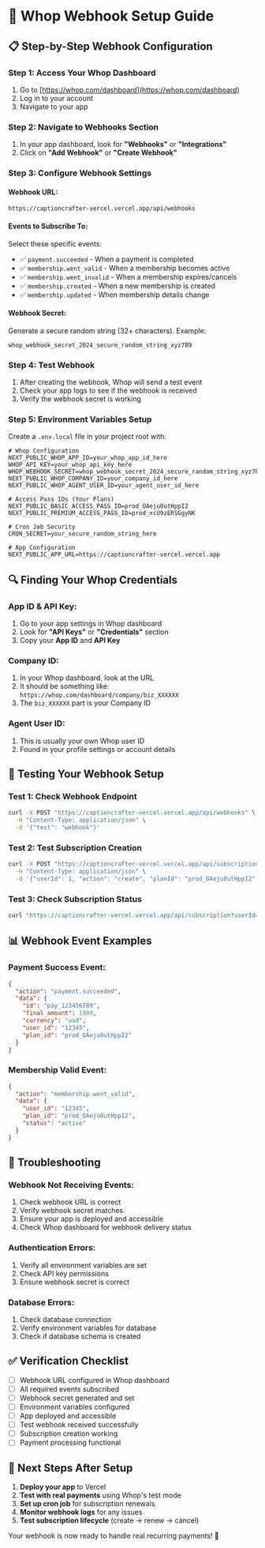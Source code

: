 # 🔗 Whop Webhook Setup Guide

## 📋 **Step-by-Step Webhook Configuration**

### **Step 1: Access Your Whop Dashboard**
1. Go to [https://whop.com/dashboard](https://whop.com/dashboard)
2. Log in to your account
3. Navigate to your app

### **Step 2: Navigate to Webhooks Section**
1. In your app dashboard, look for **"Webhooks"** or **"Integrations"**
2. Click on **"Add Webhook"** or **"Create Webhook"**

### **Step 3: Configure Webhook Settings**

#### **Webhook URL:**
```
https://captioncrafter-vercel.vercel.app/api/webhooks
```

#### **Events to Subscribe To:**
Select these specific events:
- ✅ `payment.succeeded` - When a payment is completed
- ✅ `membership.went_valid` - When a membership becomes active
- ✅ `membership.went_invalid` - When a membership expires/cancels
- ✅ `membership.created` - When a new membership is created
- ✅ `membership.updated` - When membership details change

#### **Webhook Secret:**
Generate a secure random string (32+ characters). Example:
```
whop_webhook_secret_2024_secure_random_string_xyz789
```

### **Step 4: Test Webhook**
1. After creating the webhook, Whop will send a test event
2. Check your app logs to see if the webhook is received
3. Verify the webhook secret is working

### **Step 5: Environment Variables Setup**

Create a `.env.local` file in your project root with:

```env
# Whop Configuration
NEXT_PUBLIC_WHOP_APP_ID=your_whop_app_id_here
WHOP_API_KEY=your_whop_api_key_here
WHOP_WEBHOOK_SECRET=whop_webhook_secret_2024_secure_random_string_xyz789
NEXT_PUBLIC_WHOP_COMPANY_ID=your_company_id_here
NEXT_PUBLIC_WHOP_AGENT_USER_ID=your_agent_user_id_here

# Access Pass IDs (Your Plans)
NEXT_PUBLIC_BASIC_ACCESS_PASS_ID=prod_OAeju0utHppI2
NEXT_PUBLIC_PREMIUM_ACCESS_PASS_ID=prod_xcU9zERSGgyNK

# Cron Job Security
CRON_SECRET=your_secure_random_string_here

# App Configuration
NEXT_PUBLIC_APP_URL=https://captioncrafter-vercel.vercel.app
```

## 🔍 **Finding Your Whop Credentials**

### **App ID & API Key:**
1. Go to your app settings in Whop dashboard
2. Look for **"API Keys"** or **"Credentials"** section
3. Copy your **App ID** and **API Key**

### **Company ID:**
1. In your Whop dashboard, look at the URL
2. It should be something like: `https://whop.com/dashboard/company/biz_XXXXXX`
3. The `biz_XXXXXX` part is your Company ID

### **Agent User ID:**
1. This is usually your own Whop user ID
2. Found in your profile settings or account details

## 🧪 **Testing Your Webhook Setup**

### **Test 1: Check Webhook Endpoint**
```bash
curl -X POST "https://captioncrafter-vercel.vercel.app/api/webhooks" \
  -H "Content-Type: application/json" \
  -d '{"test": "webhook"}'
```

### **Test 2: Test Subscription Creation**
```bash
curl -X POST "https://captioncrafter-vercel.vercel.app/api/subscription" \
  -H "Content-Type: application/json" \
  -d '{"userId": 1, "action": "create", "planId": "prod_OAeju0utHppI2", "billingCycle": "monthly"}'
```

### **Test 3: Check Subscription Status**
```bash
curl "https://captioncrafter-vercel.vercel.app/api/subscription?userId=1"
```

## 📊 **Webhook Event Examples**

### **Payment Success Event:**
```json
{
  "action": "payment.succeeded",
  "data": {
    "id": "pay_123456789",
    "final_amount": 1999,
    "currency": "usd",
    "user_id": "12345",
    "plan_id": "prod_OAeju0utHppI2"
  }
}
```

### **Membership Valid Event:**
```json
{
  "action": "membership.went_valid",
  "data": {
    "user_id": "12345",
    "plan_id": "prod_OAeju0utHppI2",
    "status": "active"
  }
}
```

## 🚨 **Troubleshooting**

### **Webhook Not Receiving Events:**
1. Check webhook URL is correct
2. Verify webhook secret matches
3. Ensure your app is deployed and accessible
4. Check Whop dashboard for webhook delivery status

### **Authentication Errors:**
1. Verify all environment variables are set
2. Check API key permissions
3. Ensure webhook secret is correct

### **Database Errors:**
1. Check database connection
2. Verify environment variables for database
3. Check if database schema is created

## ✅ **Verification Checklist**

- [ ] Webhook URL configured in Whop dashboard
- [ ] All required events subscribed
- [ ] Webhook secret generated and set
- [ ] Environment variables configured
- [ ] App deployed and accessible
- [ ] Test webhook received successfully
- [ ] Subscription creation working
- [ ] Payment processing functional

## 🎯 **Next Steps After Setup**

1. **Deploy your app** to Vercel
2. **Test with real payments** using Whop's test mode
3. **Set up cron job** for subscription renewals
4. **Monitor webhook logs** for any issues
5. **Test subscription lifecycle** (create → renew → cancel)

Your webhook is now ready to handle real recurring payments! 🎉
